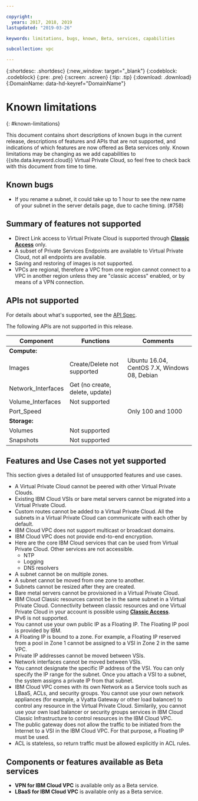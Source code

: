 ```yaml
---

copyright:
  years: 2017, 2018, 2019
lastupdated: "2019-03-26"

keywords: limitations, bugs, known, Beta, services, capabilities

subcollection: vpc

---
```


{:shortdesc: .shortdesc}
{:new_window: target="_blank"}
{:codeblock: .codeblock}
{:pre: .pre}
{:screen: .screen}
{:tip: .tip}
{:download: .download}
{:DomainName: data-hd-keyref="DomainName"}

# Known limitations
{: #known-limitations}

This document contains short descriptions of known bugs in the current release, descriptions of features and APIs that are not supported, and indications of which features are now offered as Beta services only. Known limitations may be changing as we add capabilities to {{site.data.keyword.cloud}} Virtual Private Cloud, so feel free to check back with this document from time to time. 

## Known bugs

* If you rename a subnet, it could take up to 1 hour to see the new name of your subnet in the server details page, due to cache timing. (#758)

## Summary of features not supported

* Direct Link access to Virtual Private Cloud is supported through [**Classic Access**](/docs/infrastructure/vpc/classic-access.html) only.
* A subset of Private Services Endpoints are available to Virtual Private Cloud, not all endpoints are available. 
* Saving and restoring of images is not supported.
* VPCs are regional, therefore a VPC from one region cannot connect to a VPC in another region unless they are "classic access" enabled, or by means of a VPN connection.

## APIs not supported

For details about what's supported, see the [API Spec](https://{DomainName}/apidocs/rias).

The following APIs are not supported in this release.

| Component | Functions | Comments |
|------|------|--------|
| **Compute:** |   |   |
| Images | Create/Delete not supported | Ubuntu 16.04, CentOS 7.X, Windows 08, Debian|
| Network_Interfaces | Get (no create, delete, update) | |
| Volume_Interfaces | Not supported |   |
| Port_Speed | | Only 100 and 1000 |
| **Storage:** |   |   |
| Volumes | Not supported |   |
| Snapshots | Not supported |  |

## Features and Use Cases not yet supported

This section gives a detailed list of unsupported features and use cases. 

* A Virtual Private Cloud cannot be peered with other Virtual Private Clouds.
* Existing IBM Cloud VSIs or bare metal servers cannot be migrated into a Virtual Private Cloud.
* Custom routes cannot be added to a Virtual Private Cloud. All the subnets in a Virtual Private Cloud can communicate with each other by default.
* IBM Cloud VPC does not support multicast or broadcast domains.
* IBM Cloud VPC does not provide end-to-end encryption. 
* Here are the core IBM Cloud services that can be used from Virtual Private Cloud. Other services are not accessible. 
  * NTP
  * Logging
  * DNS resolvers
* A subnet cannot be on multiple zones.
* A subnet cannot be moved from one zone to another.
* Subnets cannot be resized after they are created.
* Bare metal servers cannot be provisioned in a Virtual Private Cloud.
* IBM Cloud Classic resources cannot be in the same subnet in a Virtual Private Cloud. Connectivity between classic resources and one Virtual Private Cloud in your account is possible using [**Classic Access**](/docs/infrastructure/vpc/classic-access.html).
* IPv6 is not supported.
* You cannot use your own public IP as a Floating IP. The Floating IP pool is provided by IBM.
* A Floating IP is bound to a zone. For example, a Floating IP reserved from a pool in Zone 1 cannot be assigned to a VSI in Zone 2 in the same VPC.
* Private IP addresses cannot be moved between VSIs.
* Network interfaces cannot be moved between VSIs.
* You cannot designate the specific IP address of the VSI. You can only specify the IP range for the subnet. Once you attach a VSI to a subnet, the system assigns a private IP from that subnet.
* IBM Cloud VPC comes with its own Network as a Service tools such as LBaaS, ACLs, and security groups. You cannot use your own network appliances (for example, a Vyatta Gateway or other load balancer) to control any resource in the Virtual Private Cloud. Similarily, you cannot use your own load balancer or security groups services in IBM Cloud Classic Infrastructure to control resources in the IBM Cloud VPC.
* The public gateway does not allow the traffic to be initiated from the Internet to a VSI in the IBM Cloud VPC. For that purpose, a Floating IP must be used.
* ACL is stateless, so return traffic must be allowed explicitly in ACL rules.

## Components or features available as Beta services

* **VPN for IBM Cloud VPC** is available only as a Beta service.
* **LBaaS for IBM Cloud VPC** is available only as a Beta service.

